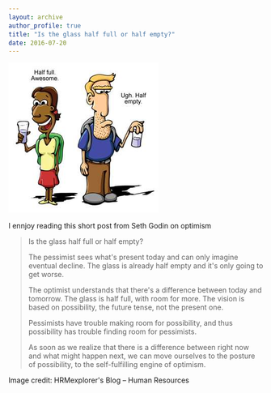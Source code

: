 ```yaml
---
layout: archive
author_profile: true
title: "Is the glass half full or half empty?"
date: 2016-07-20
---
```

<img src="/images/posts/2016/07/is-the-glass-half-full-or-half-empty.jpg" alt="Is the glass half full or half empty?" />

I ennjoy reading this short post from Seth Godin on optimism

<blockquote>
<p>Is the glass half full or half empty?</p>

<p>The pessimist sees what's present today and can only imagine eventual decline. The glass is already half empty and it's only going to get worse.</p>

<p>The optimist understands that there's a difference between today and tomorrow. The glass is half full, with room for more. The vision is based on possibility, the future tense, not the present one.</p>

<p>Pessimists have trouble making room for possibility, and thus possibility has trouble finding room for pessimists.</p>

<p>As soon as we realize that there is a difference between right now and what might happen next, we can move ourselves to the posture of possibility, to the self-fulfilling engine of optimism.</p>

</blockquote>


Image credit: HRMexplorer's Blog – Human Resources
